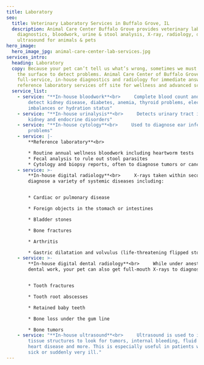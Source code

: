 ```yaml
---
title: Laboratory
seo:
  title: Veterinary Laboratory Services in Buffalo Grove, IL
  description: Animal Care Center Buffalo Grove provides veterinary lab
    diagnostics, bloodwork, urine & stool analysis, X-ray, radiology, dental,
    ultrasound for animals & pets
hero_image:
  hero_image_jpg: animal-care-center-lab-services.jpg
services_intro:
  heading: Laboratory
  copy: Because your pet can’t tell us what’s wrong, sometimes we must look below
    the surface to detect problems. Animal Care Center of Buffalo Grove offers
    full-service, in-house diagnostics and radiology for immediate answers, plus
    reference laboratory services off site for wellness and advanced screening.
  service_list:
    - service: "**In-house bloodwork**<br>     Complete blood count and chemistry to
        detect kidney disease, diabetes, anemia, thyroid problems, electrolyte
        imbalances or hydration status"
    - service: "**In-house urinalysis**<br>     Detects urinary tract infections,
        kidney and endocrine disorders"
    - service: "**In-house cytology**<br>     Used to diagnose ear infections and skin
        problems"
    - service: |-
        **Reference laboratory**<br>     

        * Routine annual wellness bloodwork including heartworm tests
        * Fecal analysis to rule out stool parasites
        * Cytology and biopsy reports, often to diagnose tumors or cancers
    - service: >-
        **In-house digital radiology**<br>     X-rays taken within seconds to
        diagnose a variety of systemic diseases including:     


        * Cardiac or pulmonary disease

        * Foreign objects in the stomach or intestines

        * Bladder stones

        * Bone fractures

        * Arthritis

        * Gastric dilatation and volvulus (life-threatening flipped stomach)
    - service: >-
        **In-house digital dental radiology**<br>     While under anesthesia for
        dental work, your pet can also get full-mouth X-rays to diagnose:     


        * Tooth fractures

        * Tooth root abscesses

        * Retained baby teeth

        * Bone loss under the gum line

        * Bone tumors
    - service: "**In-house ultrasound**<br>     Ultrasound is used to image soft
        tissue structures to look for tumors, internal bleeding, fluid pockets,
        heart disease and more. This is especially useful in patients who are
        sick or suddenly very ill."
---
```

